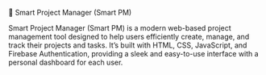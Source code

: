 🧠 Smart Project Manager (Smart PM)

Smart Project Manager (Smart PM) is a modern web-based project management tool designed to help users efficiently create, manage, and track their projects and tasks.
It’s built with HTML, CSS, JavaScript, and Firebase Authentication, providing a sleek and easy-to-use interface with a personal dashboard for each user.
